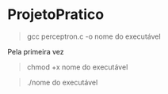 # ProjetoPratico

>gcc perceptron.c -o nome do executável

Pela primeira vez

>chmod +x nome do executável

>./nome do executável